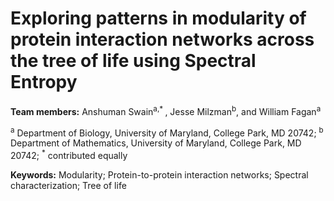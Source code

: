 # Exploring patterns in modularity of protein interaction networks across the tree of life using Spectral Entropy #
**Team members:** Anshuman Swain<sup>a,* </sup>, Jesse Milzman<sup>b</sup>, and William Fagan<sup>a</sup>

<sup>a</sup> Department of Biology, University of Maryland, College Park, MD 20742;
<sup>b</sup> Department of Mathematics, University of Maryland, College Park, MD 20742;
<sup>*</sup> contributed equally


**Keywords:** Modularity; Protein-to-protein interaction networks; Spectral characterization; Tree of life


